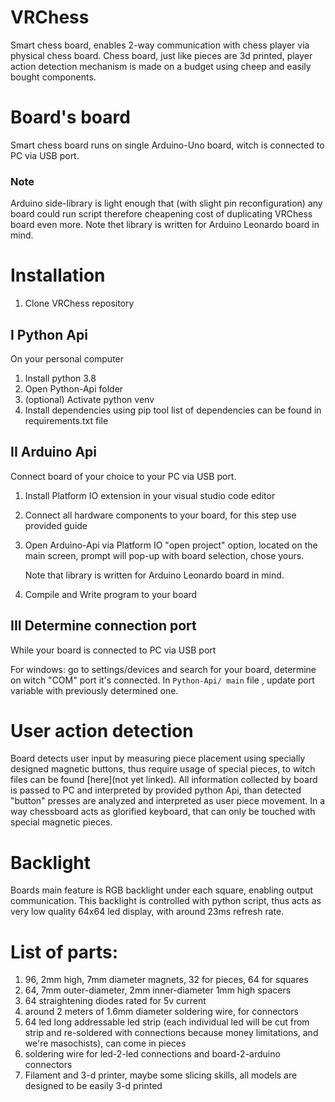 # VRChess
Smart chess board, enables 2-way communication with chess player via physical chess board.
Chess board, just like pieces are 3d printed, player action detection mechanism is made on a budget using cheep and easily bought components. 

# Board's board 
Smart chess board runs on single Arduino-Uno board, witch is connected to PC via USB port.

### Note 
Arduino side-library is light enough that (with slight pin reconfiguration) any board could run script therefore cheapening cost of duplicating VRChess board even more.
Note thet library is written for Arduino Leonardo board in mind.

# Installation 
1. Clone VRChess repository 

## I Python Api
On your personal computer 
1. Install python 3.8 
2. Open Python-Api folder
3. (optional) Activate python venv
4. Install dependencies using pip tool 
    list of dependencies can be found in requirements.txt file

## II Arduino Api
Connect board of your choice to your PC via USB port.
1. Install Platform IO extension in your visual studio code editor
2. Connect all hardware components to your board, for this step use provided guide
3. Open Arduino-Api via Platform IO "open project" option, 
    located on the main screen, prompt will pop-up with board selection, chose yours.
    
    Note that library is written for Arduino Leonardo board in mind. 
4. Compile and Write program to your board

## III Determine connection port
While your board is connected to PC via USB port
    
For windows:  go to settings/devices and search for your board, determine on witch "COM" port it's connected. In `Python-Api/ main` file , update port variable with previously determined one.
 
# User action detection
Board detects user input by measuring piece placement using specially designed magnetic buttons, thus require usage of special pieces, to witch files can be found [here](not yet linked). All information collected by board is passed to PC and interpreted by provided python Api, than  detected "button" presses are analyzed and interpreted as user piece movement. In a way chessboard acts as glorified keyboard, that can only be touched with special magnetic pieces.  

# Backlight
Boards main feature is RGB backlight under each square, enabling output communication. This backlight is controlled with python script, thus acts as very low quality 64x64 led display, with around 23ms refresh rate.

# List of parts:
1. 96, 2mm high, 7mm diameter magnets, 32 for pieces, 64 for squares 
2. 64, 7mm outer-diameter, 2mm inner-diameter 1mm high spacers 
2. 64 straightening diodes rated for 5v current
3. around 2 meters of 1.6mm diameter soldering wire, for connectors
4. 64 led long addressable led strip (each individual led will be cut from strip and re-soldered with connections because money limitations, and we're masochists), can come in pieces
5. soldering wire for led-2-led connections and board-2-arduino connectors
6. Filament and 3-d printer, maybe some slicing skills, all models are designed to be easily 3-d printed
